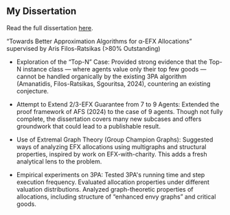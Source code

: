 ## My Dissertation

Read the full dissertation [here](dissertation/Dissertation_ArnavBhargava.pdf).

“Towards Better Approximation Algorithms for α-EFX Allocations” supervised by Aris Filos-Ratsikas (>80% Outstanding)

- Exploration of the “Top-N” Case: Provided strong evidence that the Top-N instance class — where agents value only their top few goods — cannot be handled organically by the existing 3PA algorithm (Amanatidis, Filos-Ratsikas, Sgouritsa, 2024), countering an existing conjecture.

- Attempt to Extend 2/3-EFX Guarantee from 7 to 9 Agents: Extended the proof framework of AFS (2024) to the case of 9 agents. Though not fully complete, the dissertation covers many new subcases and offers groundwork that could lead to a publishable result.

- Use of Extremal Graph Theory (Group Champion Graphs): Suggested ways of analyzing EFX allocations using multigraphs and structural properties, inspired by work on EFX-with-charity. This adds a fresh analytical lens to the problem.

- Empirical experiments on 3PA: Tested 3PA's running time and step execution frequency. Evaluated allocation properties under different valuation distributions. Analyzed graph-theoretic properties of allocations, including structure of “enhanced envy graphs” and critical goods.
